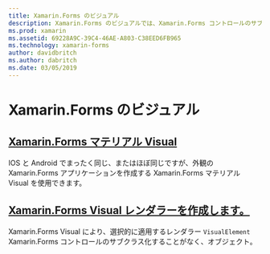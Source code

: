 ```yaml
---
title: Xamarin.Forms のビジュアル
description: Xamarin.Forms のビジュアルでは、Xamarin.Forms コントロールのサブクラス化することがなく選択的に、VisualElement オブジェクトに適用するレンダラーを使用できます。
ms.prod: xamarin
ms.assetid: 69228A9C-39C4-46AE-A803-C38EED6FB965
ms.technology: xamarin-forms
author: davidbritch
ms.author: dabritch
ms.date: 03/05/2019
---
```


# <a name="xamarinforms-visual"></a>Xamarin.Forms のビジュアル

## <a name="xamarinforms-material-visualmaterial-visualmd"></a>[Xamarin.Forms マテリアル Visual](material-visual.md)

IOS と Android でまったく同じ、またはほぼ同じですが、外観の Xamarin.Forms アプリケーションを作成する Xamarin.Forms マテリアル Visual を使用できます。

## <a name="create-a-xamarinforms-visual-renderercreatemd"></a>[Xamarin.Forms Visual レンダラーを作成します。](create.md)

Xamarin.Forms Visual により、選択的に適用するレンダラー `VisualElement` Xamarin.Forms コントロールのサブクラス化することがなく、オブジェクト。
